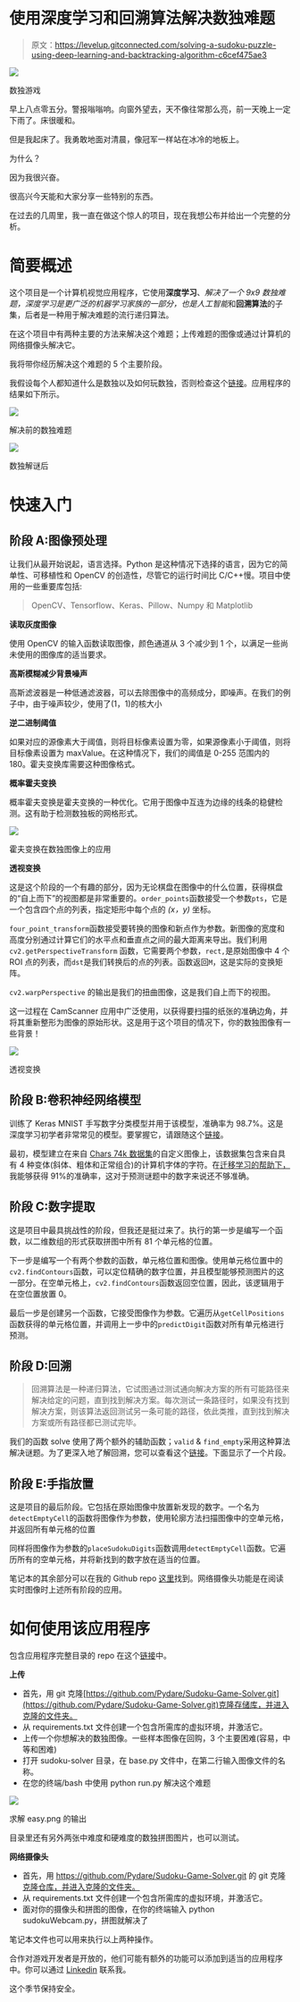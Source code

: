 # 使用深度学习和回溯算法解决数独难题

> 原文：<https://levelup.gitconnected.com/solving-a-sudoku-puzzle-using-deep-learning-and-backtracking-algorithm-c6cef475ae3>

![](img/95fea0ca09e870b200e6334860b4e73e.png)

数独游戏

早上八点零五分。警报嗡嗡响。向窗外望去，天不像往常那么亮，前一天晚上一定下雨了。床很暖和。

但是我起床了。我勇敢地面对清晨，像冠军一样站在冰冷的地板上。

为什么？

因为我很兴奋。

很高兴今天能和大家分享一些特别的东西。

在过去的几周里，我一直在做这个惊人的项目，现在我想公布并给出一个完整的分析。

# 简要概述

这个项目是一个计算机视觉应用程序，它使用**深度学习**、*解决了一个 9x9 数独难题，深度学习是更广泛的机器学习家族的一部分，也是人工智能*和**回溯算法**的子集，后者是一种用于解决难题的流行递归算法。

在这个项目中有两种主要的方法来解决这个难题；上传难题的图像或通过计算机的网络摄像头解决它。

我将带你经历解决这个难题的 5 个主要阶段。

我假设每个人都知道什么是数独以及如何玩数独，否则检查这个[链接](https://sudoku.com/how-to-play/sudoku-rules-for-complete-beginners/)。应用程序的结果如下所示。

![](img/075fe16a5e8bfb39a57fbb1e1177ca53.png)

解决前的数独难题

![](img/e0bbf89265d7ed8bcb9b770aa3932bea.png)

数独解谜后

# 快速入门

## 阶段 A:图像预处理

让我们从最开始说起，语言选择。Python 是这种情况下选择的语言，因为它的简单性、可移植性和 OpenCV 的创造性，尽管它的运行时间比 C/C++慢。项目中使用的一些重要库包括:

> OpenCV、Tensorflow、Keras、Pillow、Numpy 和 Matplotlib

**读取灰度图像**

使用 OpenCV 的输入函数读取图像，颜色通道从 3 个减少到 1 个，以满足一些尚未使用的图像库的适当要求。

**高斯模糊减少背景噪声**

高斯滤波器是一种低通滤波器，可以去除图像中的高频成分，即噪声。在我们的例子中，由于噪声较少，使用了(1，1)的核大小

**逆二进制阈值**

如果对应的源像素大于阈值，则将目标像素设置为零，如果源像素小于阈值，则将目标像素设置为 maxValue。在这种情况下，我们的阈值是 0-255 范围内的 180。霍夫变换库需要这种图像格式。

**概率霍夫变换**

概率霍夫变换是霍夫变换的一种优化。它用于图像中互连为边缘的线条的稳健检测。这有助于检测数独板的网格形式。

![](img/1de5bc7250486e10b9f420306db0fd64.png)

霍夫变换在数独图像上的应用

**透视变换**

这是这个阶段的一个有趣的部分，因为无论棋盘在图像中的什么位置，获得棋盘的“自上而下”的视图都是非常重要的。`order_points`函数接受一个参数`pts`，它是一个包含四个点的列表，指定矩形中每个点的 *(x，y)* 坐标。

`four_point_transform`函数接受要转换的图像和新点作为参数。新图像的宽度和高度分别通过计算它们的水平点和垂直点之间的最大距离来导出。我们利用`cv2.getPerspectiveTransform` 函数，它需要两个参数，`rect,`是原始图像中 4 个 ROI 点的列表，而`dst`是我们转换后的点的列表。函数返回`M`，这是实际的变换矩阵。

`cv2.warpPerspective` 的输出是我们的扭曲图像，这是我们自上而下的视图。

这一过程在 CamScanner 应用中广泛使用，以获得要扫描的纸张的准确边角，并将其重新整形为图像的原始形状。这是用于这个项目的情况下，你的数独图像有一些背景！

![](img/4d7b5a7a3a8f2e05d4709d49cc5ffd02.png)

透视变换

## 阶段 B:卷积神经网络模型

训练了 Keras MNIST 手写数字分类模型并用于该模型，准确率为 98.7%。这是深度学习初学者非常常见的模型。要掌握它，请跟随这个[链接](https://www.sitepoint.com/keras-digit-recognition-tutorial/)。

最初，模型建立在来自 [Chars 74k 数据集](http://www.ee.surrey.ac.uk/CVSSP/demos/chars74k/)的自定义图像上，该数据集包含来自具有 4 种变体(斜体、粗体和正常组合)的计算机字体的字符。在[迁移学习的帮助下，](https://towardsdatascience.com/a-comprehensive-hands-on-guide-to-transfer-learning-with-real-world-applications-in-deep-learning-212bf3b2f27a)我能够获得 91%的准确率，这对于预测谜题中的数字来说还不够准确。

## 阶段 C:数字提取

这是项目中最具挑战性的阶段，但我还是挺过来了。执行的第一步是编写一个函数，以二维数组的形式获取拼图中所有 81 个单元格的位置。

下一步是编写一个有两个参数的函数，单元格位置和图像。使用单元格位置中的`cv2.findContours`函数，可以定位精确的数字位置，并且模型能够预测图片的这一部分。在空单元格上，`cv2.findContours`函数返回空位置，因此，该逻辑用于在空位置放置 0。

最后一步是创建另一个函数，它接受图像作为参数。它遍历从`getCellPositions`函数获得的单元格位置，并调用上一步中的`predictDigit`函数对所有单元格进行预测。

## 阶段 D:回溯

> 回溯算法是一种递归算法，它试图通过测试通向解决方案的所有可能路径来解决给定的问题，直到找到解决方案。每次测试一条路径时，如果没有找到解决方案，则该算法返回测试另一条可能的路径，依此类推，直到找到解决方案或所有路径都已测试完毕。

我们的函数 solve 使用了两个额外的辅助函数；`valid` & `find_empty`采用这种算法解决谜题。为了更深入地了解回溯，您可以查看这个[链接](https://www.geeksforgeeks.org/backtracking-algorithms/)。下面显示了一个片段。

## 阶段 E:手指放置

这是项目的最后阶段。它包括在原始图像中放置新发现的数字。一个名为`detectEmptyCell`的函数将图像作为参数，使用轮廓方法扫描图像中的空单元格，并返回所有单元格的位置

同样将图像作为参数的`placeSudokuDigits`函数调用`detectEmptyCell`函数。它遍历所有的空单元格，并将新找到的数字放在适当的位置。

笔记本的其余部分可以在我的 Github repo [这里](https://github.com/Pydare/Sudoku-Game-Solver)找到。网络摄像头功能是在阅读实时图像时上述所有阶段的应用。

# 如何使用该应用程序

包含应用程序完整目录的 repo 在这个[链接](https://github.com/Pydare/Sudoku-Game-Solver)中。

**上传**

*   首先，用 git 克隆[https://github.com/Pydare/Sudoku-Game-Solver.git](https://github.com/Pydare/Sudoku-Game-Solver.git)克隆存储库，并进入克隆的文件夹。
*   从 requirements.txt 文件创建一个包含所需库的虚拟环境，并激活它。
*   上传一个你想解决的数独图像。一些样本图像在回购，3 个主要困难(容易，中等和困难)
*   打开 sudoku-solver 目录，在 base.py 文件中，在第二行输入图像文件的名称。
*   在您的终端/bash 中使用 python run.py 解决这个难题

![](img/b5e5c954b73bc2bbf052785d73ed6ffd.png)

求解 easy.png 的输出

目录里还有另外两张中难度和硬难度的数独拼图图片，也可以测试。

**网络摄像头**

*   首先，用 https://github.com/Pydare/Sudoku-Game-Solver.git 的 git 克隆[克隆仓库，并进入克隆的文件夹。](https://github.com/Pydare/Sudoku-Game-Solver.git)
*   从 requirements.txt 文件创建一个包含所需库的虚拟环境，并激活它。
*   面对你的摄像头和拼图的图像，在你的终端输入 python sudokuWebcam.py，拼图就解决了

笔记本文件也可以用来执行以上两种操作。

合作对游戏开发者是开放的，他们可能有额外的功能可以添加到适当的应用程序中。你可以通过 [Linkedin](https://www.linkedin.com/in/joseph-adewumi-66ab3914b/) 联系我。

这个季节保持安全。